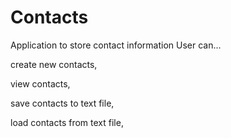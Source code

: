 # Contacts
Application to store contact information
User can...

create new contacts,

view contacts,

save contacts to text file,

load contacts from text file,


